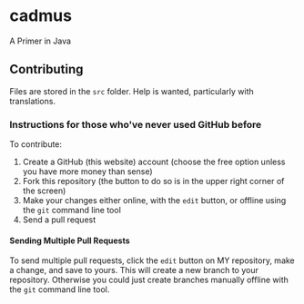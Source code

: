 cadmus
======

A Primer in Java

## Contributing
Files are stored in the `src` folder. Help is wanted, particularly with translations. 

### Instructions for those who've never used GitHub before
To contribute:

1. Create a GitHub (this website) account (choose the free option unless you have more money than sense)
2. Fork this repository (the button to do so is in the upper right corner of the screen)
3. Make your changes either online, with the `edit` button, or offline using the `git` command line tool
4. Send a pull request

#### Sending Multiple Pull Requests
To send multiple pull requests, click the `edit` button on MY repository, make a change, and save to yours. This will create a new branch to your repository. Otherwise you could just create branches manually offline with the `git` command line tool.
